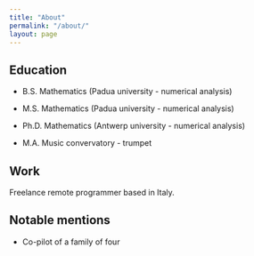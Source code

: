 ```yaml
---
title: "About"
permalink: "/about/"
layout: page
---
```


## Education

- B.S. Mathematics (Padua university - numerical analysis)
- M.S. Mathematics (Padua university - numerical analysis)
- Ph.D. Mathematics (Antwerp university - numerical analysis)

- M.A. Music convervatory - trumpet

## Work

Freelance remote programmer based in Italy.

## Notable mentions

- Co-pilot of a family of four

